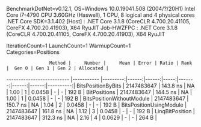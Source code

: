 
BenchmarkDotNet=v0.12.1, OS=Windows 10.0.19041.508 (2004/?/20H1)
Intel Core i7-4790 CPU 3.60GHz (Haswell), 1 CPU, 8 logical and 4 physical cores
.NET Core SDK=3.1.402
  [Host]     : .NET Core 3.1.8 (CoreCLR 4.700.20.41105, CoreFX 4.700.20.41903), X64 RyuJIT
  Job-HWZFPC : .NET Core 3.1.8 (CoreCLR 4.700.20.41105, CoreFX 4.700.20.41903), X64 RyuJIT

IterationCount=1  LaunchCount=1  WarmupCount=1  
Categories=Positions  

                    Method |     Number |     Mean | Error | Ratio | Rank |  Gen 0 | Gen 1 | Gen 2 | Allocated |
-------------------------- |----------- |---------:|------:|------:|-----:|-------:|------:|------:|----------:|
        BitsPositionByBits | 2147483647 | 143.8 ns |    NA |  1.00 |    1 | 0.0458 |     - |     - |     192 B |
              BitPositions | 2147483647 | 144.5 ns |    NA |  1.00 |    1 | 0.0458 |     - |     - |     192 B |
 BitsPositionWithoutModule | 2147483647 | 150.7 ns |    NA |  1.04 |    2 | 0.0458 |     - |     - |     192 B |
   BitsPositionUsingModule | 2147483647 | 161.8 ns |    NA |  1.12 |    3 | 0.0458 |     - |     - |     192 B |
           LinqBitPosition | 2147483647 | 312.3 ns |    NA |  2.16 |    4 | 0.0629 |     - |     - |     264 B |
